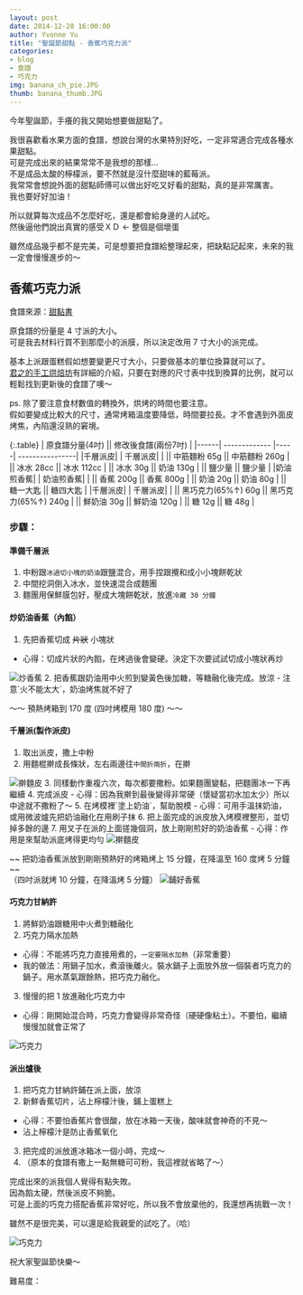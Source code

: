 ```yaml
---
layout: post
date: 2014-12-28 16:00:00
author: Yvonne Yu
title: "聖誕節甜點 - 香蕉巧克力派"
categories:
- blog
- 食譜
- 巧克力
img: banana_ch_pie.JPG
thumb: banana_thumb.JPG
---
```


今年聖誕節，手癢的我又開始想要做甜點了。<!--more-->

我很喜歡看水果方面的食譜，想說台灣的水果特別好吃，一定非常適合完成各種水果甜點。<br>
可是完成出來的結果常常不是我想的那樣...<br>
不是成品太酸的檸檬派，要不然就是沒什麼甜味的藍莓派。<br>
我常常會想說外面的甜點師傅可以做出好吃又好看的甜點，真的是非常厲害。<br>
我也要好好加油！

所以就算每次成品不怎麼好吃，還是都會給身邊的人試吃。<br>
然後逼他們說出真實的感受ＸＤ <- 整個是個壞蛋<br>

雖然成品幾乎都不是完美，可是想要把食譜給整理起來，把缺點記起來，未來的我一定會慢慢進步的～

## 香蕉巧克力派
食譜來源：[甜點書](https://www.google.com)

原食譜的份量是 4 寸派的大小。<br>
可是我去材料行買不到那麼小的派膜，所以決定改用 7 寸大小的派完成。<br>

基本上派跟蛋糕假如想要變更尺寸大小，只要做基本的單位換算就可以了。<br>
[君之的手工烘焙坊](http://blog.sina.com.cn/s/blog_4a5089ff0100cngn.html)有詳細的介紹，只要在對應的尺寸表中找到換算的比例，就可以輕鬆找到更新後的食譜了噢～<br>

ps. 除了要注意食材數值的轉換外，烘烤的時間也要注意。<br>
假如要變成比較大的尺寸，通常烤箱溫度要降低，時間要拉長。才不會遇到外面皮烤焦，內陷還沒熟的窘境。

{:.table}
| 原食譜分量(4吋)       || 修改後食譜(兩份7吋)     |
|------| ------------- |-----| ----------------|
|千層派皮| | 千層派皮| |
|| 中筋麵粉 65g           || 中筋麵粉 260g          |
|| 冰水 28cc            || 冰水 112cc              |
|| 冰水 30g           || 奶油 130g              |
|| 鹽少量      || 鹽少量              |
|奶油煎香蕉| | 奶油煎香蕉| |
|| 香蕉 200g           || 香蕉 800g          |
|| 奶油 20g           || 奶油 80g             |
|| 糖一大匙         || 糖四大匙             |
|千層派皮| | 千層派皮| |
|| 黑巧克力(65%↑) 60g           || 黑巧克力(65%↑) 240g         |
|| 鮮奶油 30g       || 鮮奶油 120g             |
|| 糖 12g     || 糖 48g           |

### 步驟：

#### 準備千層派

1. 中粉跟`冰過切小塊的奶油`跟鹽混合，用手捏跟攪和成小小塊餅乾狀
2. 中間挖洞倒入冰水，並快速混合成麵團
3. 麵團用保鮮膜包好，壓成大塊餅乾狀，放進`冷藏 30 分鐘`

#### 炒奶油香蕉（內餡）

1. 先把香蕉切成 <s>片狀</s> 小塊狀
- 心得：切成片狀的內餡，在烤過後會變硬。決定下次要試試切成小塊狀再炒
<img class="img-responsive" src="/assets/img/blog/recipes/banana_ch_pie/IMG_2974.jpg" alt="炒香蕉">
2. 把香蕉跟奶油用中火煎到變黃色後加糖，等糖融化後完成。放涼
- 注意`火不能太大`，奶油烤焦就不好了

～～ 預熱烤箱到 170 度 (四吋烤模用 180 度) ～～

#### 千層派(製作派皮)

1. 取出派皮，撒上中粉
2. 用麵棍擀成長條狀，左右兩邊往`中間折兩折`，在擀
<img class="img-responsive" src="/assets/img/blog/recipes/banana_ch_pie/IMG_2975.jpg" alt="擀麵皮">
3. 同樣動作重複六次，每次都要撒粉。如果麵團變黏，把麵團冰一下再繼續
4. 完成派皮
- 心得：因為我擀到最後變得非常硬（懷疑當初水加太少）所以中途就不撒粉了～
5. 在烤模裡`塗上奶油`，幫助脫模
- 心得：可用手溫抹奶油，或用微波爐先把奶油融化在用刷子抹
6. 把上面完成的派皮放入烤模裡整形，並切掉多餘的邊
7. 用叉子在派的上面搓幾個洞，放上剛剛煎好的奶油香蕉
- 心得：作用是來幫助派底烤得更均勻
<img class="img-responsive" src="/assets/img/blog/recipes/banana_ch_pie/IMG_2977.jpg" alt="擀麵皮">

~~ 把奶油香蕉派放到剛剛預熱好的烤箱烤上 15 分鐘，在降溫至 160 度烤 5 分鐘 ~~<br>
（四吋派就烤 10 分鐘，在降溫烤 5 分鐘）
<img class="img-responsive" src="/assets/img/blog/recipes/banana_ch_pie/IMG_2978.jpg" alt="鋪好香蕉">

#### 巧克力甘納許

1. 將鮮奶油跟糖用中火煮到糖融化
2. 巧克力隔水加熱
- 心得：不能將巧克力直接用煮的，`一定要隔水加熱`（非常重要）
- 我的做法：用鍋子加水，煮滾後離火。裝水鍋子上面放外放一個裝者巧克力的鍋子。用水蒸氣跟餘熱，把巧克力融化。
3. 慢慢的把 1 放進融化巧克力中
- 心得：剛開始混合時，巧克力會變得非常奇怪（硬硬像粘土）。不要怕，繼續慢慢加就會正常了
<img class="img-responsive" src="/assets/img/blog/recipes/banana_ch_pie/IMG_2979.jpg" alt="巧克力">

#### 派出爐後

1. 把巧克力甘納許鋪在派上面，放涼
2. 新鮮香蕉切片，沾上檸檬汁後，鋪上蛋糕上
- 心得：不要怕香蕉片會很酸，放在冰箱一天後，酸味就會神奇的不見～
- 沾上檸檬汁是防止香蕉氧化
3. 把完成的派放進冰箱冰一個小時，完成～
4. （原本的食譜有撒上一點無糖可可粉，我這裡就省略了～）

完成出來的派我個人覺得有點失敗。<br>
因為餡太硬，然後派皮不夠脆。<br>
可是上面的巧克力搭配香蕉非常好吃，所以我不會放棄他的，我還想再挑戰一次！<br>

雖然不是很完美，可以還是給我親愛的試吃了。（哈）

<img class="img-responsive" src="/assets/img/blog/recipes/banana_ch_pie/IMG_2980.JPG" alt="巧克力">

祝大家聖誕節快樂～<i class="fa fa-tree"></i><i class="fa fa-bell"></i>

難易度：<i class="fa fa-star"></i><i class="fa fa-star"></i><i class="fa fa-star"></i><i class="fa fa-star"></i><i class="fa fa-star-o"></i>
